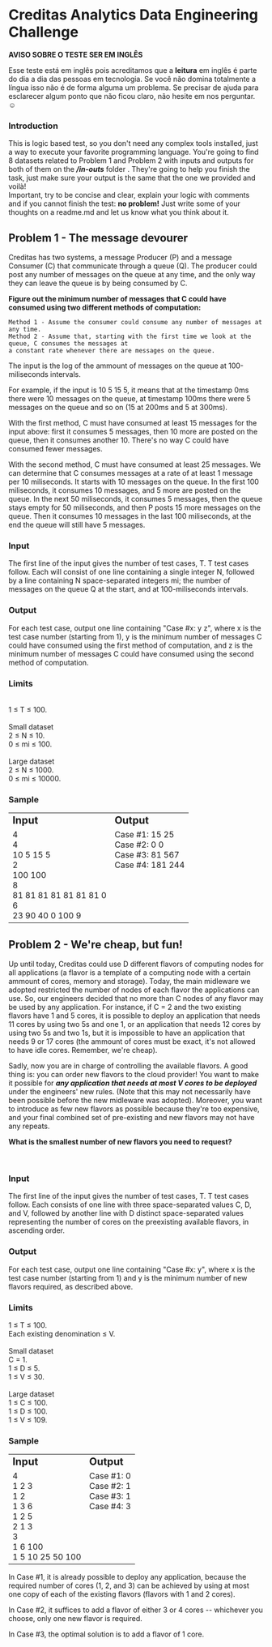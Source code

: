 # Creditas Analytics Data Engineering Challenge

**AVISO SOBRE O TESTE SER EM INGLÊS**

Esse teste está em inglês pois acreditamos que a **leitura** em inglês é parte do dia a dia das pessoas em tecnologia. Se você não domina totalmente a língua isso não é de forma alguma um problema. Se precisar de ajuda para esclarecer algum ponto que não ficou claro, não hesite em nos perguntar. :relaxed:  
  
### Introduction
  This is logic based test, so you don't need any complex tools installed, just a way to execute your favorite programming language. You're going to find 8 datasets related to Problem 1 and Problem 2 with inputs and outputs for both of them on the ***/in-outs***  folder . They're going to help you finish the task, just make sure your output is the same that the one we provided and voilà!  
    Important, try to be concise and clear, explain your logic with comments and if you cannot finish the test: **no problem!** Just write some of your thoughts on a readme.md and let us know what you think about it.

## Problem 1 - The message devourer

Creditas has two systems, a message Producer (P) and a message Consumer (C) that communicate through a queue (Q). The producer could post any number of messages on the queue at any time, and the only way they can leave the queue is by being consumed by C.
<br />

**Figure out the minimum number of messages that C could have consumed using two different methods of computation:**

    Method 1 - Assume the consumer could consume any number of messages at any time.
    Method 2 - Assume that, starting with the first time we look at the queue, C consumes the messages at  
    a constant rate whenever there are messages on the queue. 


The input is the log of the ammount of messages on the queue at 100-miliseconds intervals.

For example, if the input is 10 5 15 5, it means that at the timestamp 0ms there were 10 messages on the queue, at timestamp 100ms there were 5 messages on the queue and so on (15 at 200ms and 5 at 300ms).

With the first method, C must have consumed at least 15 messages for the input above: first it consumes 5 messages, then 10 more are posted on the queue, then it consumes another 10. There's no way C could have consumed fewer messages.

With the second method, C must have consumed at least 25 messages. We can determine that C consumes messages at a rate of at least 1 message per 10 miliseconds. It starts with 10 messages on the queue. In the first 100 miliseconds, it consumes 10 messages, and 5 more are posted on the queue. In the next 50 miliseconds, it consumes 5 messages, then the queue stays empty for 50 miliseconds, and then P posts 15 more messages on the queue. Then it consumes 10 messages in the last 100 miliseconds, at the end the queue will still have 5 messages.

### Input

The first line of the input gives the number of test cases, T. T test cases follow. Each will consist of one line containing a single integer N, followed by a line containing N space-separated integers mi; the number of messages on the queue Q at the start, and at 100-miliseconds intervals.

### Output

For each test case, output one line containing "Case #x: y z", where x is the test case number (starting from 1), y is the minimum number of messages C could have consumed using the first method of computation, and z is the minimum number of messages C could have consumed using the second method of computation.

### Limits
<br />1 ≤ T ≤ 100.
<br />
<br />Small dataset
<br />2 ≤ N ≤ 10.
<br />0 ≤ mi ≤ 100.
<br />
<br />Large dataset
<br />2 ≤ N ≤ 1000.
<br />0 ≤ mi ≤ 10000.

### Sample


<table border="0">
 <tr>
    <td><b style="font-size:20px">Input</b></td>
    <td><b style="font-size:20px">Output</b></td>
 </tr>
 <tr>
    <td valign="top">
    4
    <br>4
    <br>10 5 15 5
    <br>2
    <br>100 100
    <br>8
    <br>81 81 81 81 81 81 81 0
    <br>6
    <br>23 90 40 0 100 9
</td>
    <td valign="top">
    Case #1: 15 25
    <br>Case #2: 0 0
    <br>Case #3: 81 567
    <br>Case #4: 181 244</td>
 </tr>
</table>



## Problem 2 - We're cheap, but fun!

Up until today, Creditas could use D different flavors of computing nodes for all applications (a flavor is a template of a computing node with a certain ammount of cores, memory and storage). Today, the main midleware we adopted restricted the number of nodes of each flavor the applications can use. So, our engineers decided that no more than C nodes of any flavor may be used by any application. For instance, if C = 2 and the two existing flavors have 1 and 5 cores, it is possible to deploy an application that needs 11 cores by using two 5s and one 1, or an application that needs 12 cores by using two 5s and two 1s, but it is impossible to have an application that needs 9 or 17 cores (the ammount of cores must be exact, it's not allowed to have idle cores. Remember, we're cheap).

Sadly, now you are in charge of controlling the available flavors. A good thing is: you can order new flavors to the cloud provider! You want to make it possible for ***any application that needs at most V cores to be deployed*** under the engineers' new rules. (Note that this may not necessarily have been possible before the new midleware was adopted). Moreover, you want to introduce as few new flavors as possible because they're too expensive, and your final combined set of pre-existing and new flavors may not have any repeats.

**What is the smallest number of new flavors you need to request?**

<br />

### Input
The first line of the input gives the number of test cases, T. T test cases follow. Each consists of one line with three space-separated values C, D, and V, followed by another line with D distinct space-separated values representing the number of cores on the preexisting available flavors, in ascending order.

### Output
For each test case, output one line containing "Case #x: y", where x is the test case number (starting from 1) and y is the minimum number of new flavors required, as described above.

### Limits
1 ≤ T ≤ 100.
<br />Each existing denomination ≤ V.
<br /><br />Small dataset
<br />C = 1.
<br />1 ≤ D ≤ 5.
<br />1 ≤ V ≤ 30.
<br /><br />Large dataset
<br />1 ≤ C ≤ 100.
<br />1 ≤ D ≤ 100.
<br />1 ≤ V ≤ 109.

### Sample

<table border="0">
 <tr>
    <td><b style="font-size:20px">Input</b></td>
    <td><b style="font-size:20px">Output</b></td>
 </tr>
 <tr>
    <td valign="top">
        4
        <br>1 2 3
        <br>1 2
        <br>1 3 6
        <br>1 2 5
        <br>2 1 3
        <br>3
        <br>1 6 100
        <br>1 5 10 25 50 100
    </td>
    <td valign="top">
            Case #1: 0
        <br>Case #2: 1
        <br>Case #3: 1
        <br>Case #4: 3
    </td>
 </tr>
</table>

In Case #1, it is already possible to deploy any application, because the required number of cores (1, 2, and 3) can be achieved by using at most one copy of each of the existing flavors (flavors with 1 and 2 cores).

In Case #2, it suffices to add a flavor of either 3 or 4 cores -- whichever you choose, only one new flavor is required.

In Case #3, the optimal solution is to add a flavor of 1 core.
